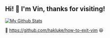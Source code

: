 ## Hi! :wave: I'm Vin, thanks for visiting!

[![My Github Stats](https://github-readme-stats.vercel.app/api?username=vinnyA3)](https://github.com/anuraghazra/github-readme-stats)

📌 https://github.com/hakluke/how-to-exit-vim 😆
